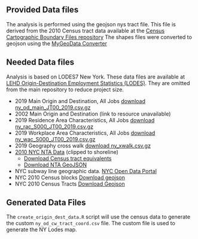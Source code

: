 ## Provided Data files

The analysis is performed using the geojson nys tract file. This file is derived from the 2010 Census tract data available at the [Census Cartographic Boundary Files repository](https://www.census.gov/geographies/mapping-files/time-series/geo/carto-boundary-file.2010.html#list-tab-40RKW26654EFTMARWW)
The shapes files were converted to geojson using the [MyGeoData Converter](https://mygeodata.cloud/converter/)

## Needed Data files

Analysis is based on LODES7 New York.
These data files are available at [LEHD Origin-Destination Employment Statistics (LODES)](https://lehd.ces.census.gov/data/).
They are omitted from the main repository to reduce project size.
- 2019 Main Origin and Destination, All Jobs [download ny_od_main_JT00_2019.csv.gz](https://lehd.ces.census.gov/data/lodes/LODES7/ny/od/ny_od_main_JT00_2019.csv.gz) 
- 2002 Main Origin and Destination (link to resource unavailable)
- 2019 Residence Area Characteristics, All Jobs [download ny_rac_S000_JT00_2019.csv.gz](https://lehd.ces.census.gov/data/lodes/LODES7/ny/rac/ny_rac_S000_JT00_2019.csv.gz)
- 2019 Workplace Area Characteristics, All Jobs [download ny_wac_S000_JT00_2019.csv.gz](https://lehd.ces.census.gov/data/lodes/LODES7/ny/wac/ny_wac_S000_JT00_2019.csv.gz)
- 2019 Geography cross walk [download ny_xwalk.csv.gz](https://lehd.ces.census.gov/data/lodes/LODES7/ny/ny_xwalk.csv.gz)
- [2010 NYC NTA Data](https://www1.nyc.gov/site/planning/data-maps/open-data/census-download-metadata.page) (clipped to shoreline)
  - [Download Census tract equivalents](https://www1.nyc.gov/assets/planning/download/office/planning-level/nyc-population/census2020/nyc2020census_tract_nta_cdta_relationships.xlsx?r=092221)
  - [Download NTA GeoJSON](https://services5.arcgis.com/GfwWNkhOj9bNBqoJ/arcgis/rest/services/NYC_Neighborhood_Tabulation_Areas_2010/FeatureServer/0/query?where=1=1&outFields=*&outSR=4326&f=pgeojson)
- NYC subway line geographic data. [NYC Open Data Portal](https://data.cityofnewyork.us/Transportation/Subway-Lines/3qz8-muuu)
- NYC 2010 Census blocks [Download geojson](https://services5.arcgis.com/GfwWNkhOj9bNBqoJ/arcgis/rest/services/NYC_Census_Blocks_for_2010_US_Census/FeatureServer/0/query?where=1=1&outFields=*&outSR=4326&f=pgeojson)
- NYC 2010 Census Tracts [Download Geojson](https://services5.arcgis.com/GfwWNkhOj9bNBqoJ/arcgis/rest/services/NYC_Census_Tracts_for_2010_US_Census/FeatureServer/0/query?where=1=1&outFields=*&outSR=4326&f=pgeojson)

## Generated Data Files
The `create_origin_dest_data.R` script will use the census data to generate the custom `ny_od_cw_tract_coord.csv` file.
The custom file is used to generate the NY Lodes map.
